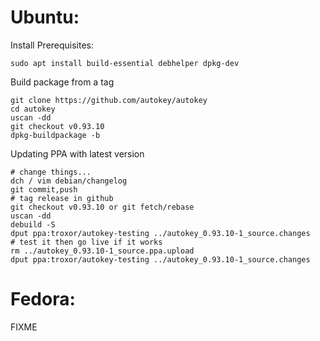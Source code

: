 # Ubuntu:

Install Prerequisites:

    sudo apt install build-essential debhelper dpkg-dev

Build package from a tag

    git clone https://github.com/autokey/autokey
    cd autokey
    uscan -dd
    git checkout v0.93.10
    dpkg-buildpackage -b

Updating PPA with latest version

    # change things...
    dch / vim debian/changelog
    git commit,push
    # tag release in github
    git checkout v0.93.10 or git fetch/rebase
    uscan -dd
    debuild -S
    dput ppa:troxor/autokey-testing ../autokey_0.93.10-1_source.changes
    # test it then go live if it works
    rm ../autokey_0.93.10-1_source.ppa.upload
    dput ppa:troxor/autokey-testing ../autokey_0.93.10-1_source.changes

# Fedora:

FIXME